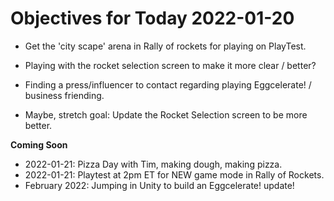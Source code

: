 # Objectives for Today 2022-01-20

- Get the 'city scape' arena in Rally of rockets for playing on PlayTest.
- Playing with the rocket selection screen to make it more clear / better?
- Finding a press/influencer to contact regarding playing Eggcelerate! / business friending.

- Maybe, stretch goal: Update the Rocket Selection screen to be more better.


**Coming Soon**

- 2022-01-21: Pizza Day with Tim, making dough, making pizza.
- 2022-01-21: Playtest at 2pm ET for NEW game mode in Rally of Rockets.
- February 2022: Jumping in Unity to build an Eggcelerate! update!
